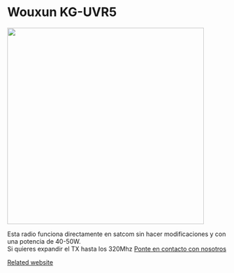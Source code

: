 # Wouxun KG-UVR5

<img height="450" src="/../_img/radios/wouxun.png" />

Esta radio funciona directamente en satcom sin hacer modificaciones y con una potencia de 40-50W.  
Si quieres expandir el TX hasta los 320Mhz [Ponte en contacto con nosotros](https://t.me/satcom_radio)  

[Related website](https://www.wouxunshop.com/Dual-Frequency-Car-Mobile-Radio-KG-UVR5-p1476572.html)